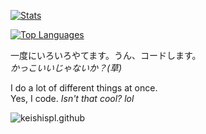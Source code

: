 <a href="https://github.com/anuraghazra/github-readme-stats"><img draggable="false" alt="Stats" src="https://github-readme-stats.vercel.app/api?username=keishispl&theme=tokyonight&show_icons=true"></a>

<a href="https://github.com/anuraghazra/github-readme-stats"><img draggable="false" alt="Top Languages" src="https://github-readme-stats.vercel.app/api/top-langs/?username=keishispl&theme=tokyonight"></a>

一度にいろいろやてます。うん、コードします。<br>
*かっこいいじゃないか？(草)*

I do a lot of different things at once.<br>
Yes, I code. *Isn't that cool? lol*

![keishispl.github](https://count.getloli.com/@keishispl.github?theme=rule34&darkmode=0)
